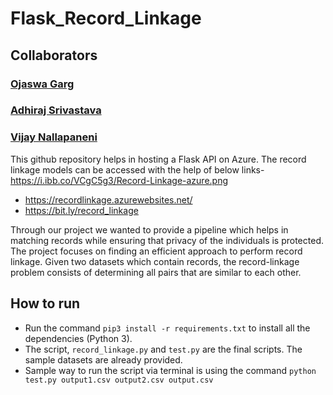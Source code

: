 # Flask_Record_Linkage
## Collaborators
### [Ojaswa Garg](https://github.com/OjaswaGarg)
### [Adhiraj Srivastava](https://github.com/adhirajms)
### [Vijay Nallapaneni](https://github.com/vij95)

This github repository helps in hosting a Flask API on Azure.
The record linkage models can be accessed with the help of below links-
https://i.ibb.co/VCgC5g3/Record-Linkage-azure.png
- https://recordlinkage.azurewebsites.net/
- https://bit.ly/record_linkage

Through our project we wanted to provide a pipeline which helps in matching records while ensuring that privacy of the individuals is protected. The project focuses on finding an efficient approach to perform record linkage. Given two datasets which contain records, the record-linkage problem consists of determining all pairs that are similar to each other.

## How to run
- Run the command  ``` pip3 install -r requirements.txt ``` to install all the dependencies (Python 3).
- The script, ```record_linkage.py``` and ```test.py``` are the final scripts. The sample datasets are already provided. 
- Sample way to run the script via terminal is using the command ```python test.py output1.csv output2.csv output.csv```
